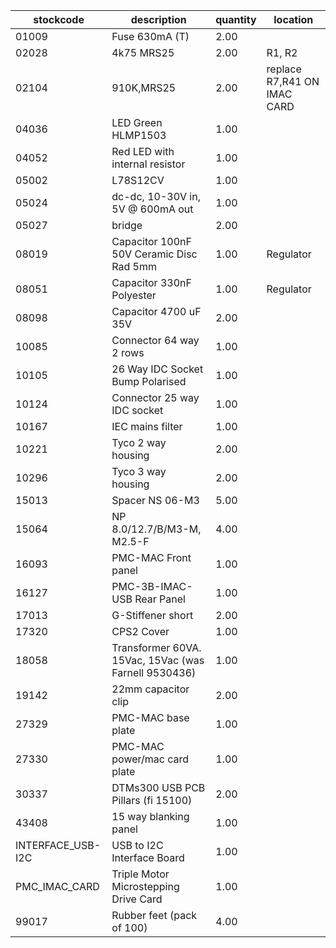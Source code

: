 |stockcode|description|quantity|location|
|---------|-----------|--------|--------|
|01009|Fuse 630mA (T)|2.00||
|02028|4k75 MRS25|2.00|R1, R2|
|02104|910K,MRS25|2.00|replace R7,R41 ON IMAC CARD|
|04036|LED Green HLMP1503|1.00||
|04052|Red LED with internal resistor|1.00||
|05002|L78S12CV|1.00||
|05024|dc-dc, 10-30V in,  5V @ 600mA out|1.00||
|05027|bridge|2.00||
|08019|Capacitor 100nF 50V Ceramic Disc Rad 5mm|1.00|Regulator|
|08051|Capacitor 330nF Polyester|1.00|Regulator|
|08098|Capacitor 4700 uF 35V|2.00||
|10085|Connector  64 way 2 rows|1.00||
|10105|26 Way IDC Socket Bump Polarised|1.00||
|10124|Connector 25 way IDC socket|1.00||
|10167|IEC mains filter|1.00||
|10221|Tyco 2 way housing|2.00||
|10296|Tyco 3 way housing|2.00||
|15013|Spacer NS 06-M3|5.00||
|15064|NP 8.0/12.7/B/M3-M, M2.5-F|4.00||
|16093|PMC-MAC Front panel|1.00||
|16127|PMC-3B-IMAC-USB Rear Panel|1.00||
|17013|G-Stiffener short|2.00||
|17320|CPS2 Cover|1.00||
|18058|Transformer 60VA. 15Vac, 15Vac (was Farnell 9530436)|1.00||
|19142|22mm capacitor clip|2.00||
|27329|PMC-MAC base plate|1.00||
|27330|PMC-MAC power/mac card plate|1.00||
|30337|DTMs300 USB PCB Pillars (fi 15100)|2.00||
|43408|15 way blanking panel|1.00||
|INTERFACE_USB-I2C|USB to I2C Interface Board|1.00||
|PMC_IMAC_CARD|Triple Motor Microstepping Drive Card|1.00||
|99017|Rubber feet (pack of 100)|4.00||
